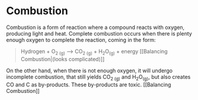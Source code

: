 # Combustion
Combustion is a form of reaction where a compound reacts with oxygen, producing light and heat. Complete combustion occurs when there is plenty enough oxygen to complete the reaction, coming in the form:
> Hydrogen + O<sub>2 (g)</sub> --> CO<sub>2 (g)</sub> + H<sub>2</sub>O<sub>(g)</sub> + energy [[Balancing Combustion|(looks complicated)]]

On the other hand, when there is not enough oxygen, it will undergo incomplete combustion, that still yields CO<sub>2 (g)</sub> and H<sub>2</sub>O<sub>(g)</sub>, but also creates CO and C as by-products. These by-products are toxic.
[[Balancing Combustion]]
